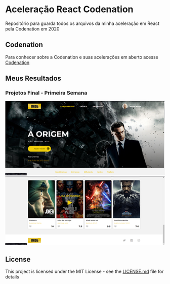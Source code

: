 # Aceleração React Codenation

Repositório para guarda todos os arquivos da minha aceleração em React pela Codenation em 2020

## Codenation

Para conhecer sobre a Codenation e suas acelerações em aberto acesse [Codenation](https://www.codenation.dev/)

## Meus Resultados

### Projetos Final - Primeira Semana
![](public/img/Print_Week1.png)
![](public/img/Print_Week1_2.png)

## License

This project is licensed under the MIT License - see the [LICENSE.md](LICENSE.md) file for details
